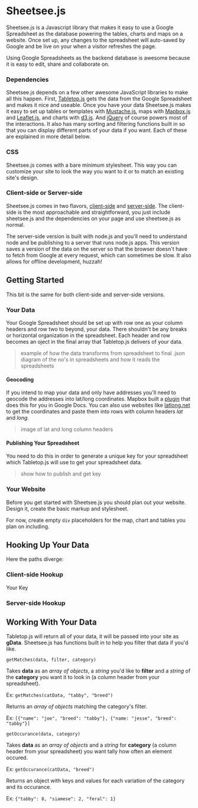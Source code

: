 # Sheetsee.js
Sheetsee.js is a Javascript library that makes it easy to use a Google Spreadsheet as the database powering the tables, charts and maps on a website. Once set up, any changes to the spreadsheet will auto-saved by Google and be live on your when a visitor refreshes the page. 

Using Google Spreadsheets as the backend database is awesome because it is easy to edit, share and collaborate on. 

### Dependencies

Sheetsee.js depends on a few other awesome JavaScript libraries to make all this happen. First, [Tabletop.js](http://builtbybalance.com/Tabletop/) gets the data from the Google Spreadsheet and makes it nice and useable. Once you have your data Sheetsee.js makes it easy to set up tables or templates with [Mustache.js](http://mustache.github.io/), maps with [Mapbox.js](http://mapbox.com/mapbox.js/example/v1.0.0/) and [Leaflet.js](http://leafletjs.com/), and charts with [d3.js](http://d3js.org/). And [jQuery](http://jquery.com/) of course powers most of the interactions. It also has many sorting and filtering functions built in so that you can display different parts of your data if you want. Each of these are explained in more detail below.

### CSS

Sheetsee.js comes with a bare minimum stylesheet. This way you can customize your site to look the way you want to it or to match an existing site's design. 

### Client-side or Server-side

Sheetsee.js comes in two flavors, [client-side]() and [server-side](). The client-side is the most approachable and straightforward, you just include sheetsee.js and the dependencies on your page and use sheetsee.js as normal.

The server-side version is built with node.js and you'll need to understand node and be publishing to a server that runs node.js apps. This version saves a version of the data on the server so that the browser doesn't have to fetch from Google at every request, which can sometimes be slow. It also allows for offline development, huzzah! 

## Getting Started

This bit is the same for both client-side and server-side versions.

### Your Data

Your Google Spreadsheet should be set up with row one as your column headers and row two to beyond, your data. There shouldn't be any breaks or horizontal organization in the spreadsheet. Each header and row becomes an oject in the final array that Tabletop.js delivers of your data.

> example of how the data transforms from spreadsheet to final .json
> diagram of the no's in spreadsheets and how it reads the spreadsheets

#### Geocoding

If you intend to map your data and only have addresses you'll need to geocode the addresses into lat/long coordinates. Mapbox built a [plugin](http://mapbox.com/tilemill/docs/guides/google-docs/#geocoding)
 that does this for you in Google Docs. You can also use websites like [latlong.net](http://www.latlong.net/) to get the coordinates and paste them into rows with column headers _lat_ and _long_.
 
> image of lat and long column headers

#### Publishing Your Spreadsheet

You need to do this in order to generate a unique key for your spreadsheet which Tabletop.js will use to get your spreadsheet data.

> show how to publish and get key

### Your Website

Before you get started with Sheetsee.js you should plan out your website. Design it, create the basic markup and stylesheet. 

For now, create empty `div` placeholders for the map, chart and tables you plan on including.

## Hooking Up Your Data

Here the paths diverge:

### Client-side Hookup

Your Key

### Server-side Hookup

## Working With Your Data

Tabletop.js will return all of your data, it will be passed into your site as **gData**. Sheetsee.js has functions built in to help you filter that data if you'd like.

`getMatches(data, filter, category)`

Takes **data** as an _array of objects_, a _string_ you'd like to **filter** and a _string_ of the **category** you want it to look in (a column header from your spreadsheet).

Ex: `getMatches(catData, "tabby", "breed")`

Returns an _array of objects_ matching the category's filter.

Ex: `[{"name": "joe", "breed": "tabby"}, {"name: "jesse", "breed": "tabby"}]`

`getOccurance(data, category)`

Takes **data** as an _array of objects_ and a _string_ for **category** (a column header from your spreadsheet) you want tally how often an element occured.

Ex: `getOccurance(catData, "breed")`

Returns an object with keys and values for each variation of the category and its occurance. 

Ex: `{"tabby": 8, "siamese": 2, "feral": 1}`






